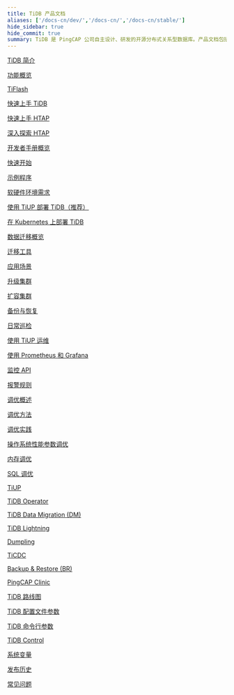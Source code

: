```yaml
---
title: TiDB 产品文档
aliases: ['/docs-cn/dev/','/docs-cn/','/docs-cn/stable/']
hide_sidebar: true
hide_commit: true
summary: TiDB 是 PingCAP 公司自主设计、研发的开源分布式关系型数据库。产品文档包括了 TiDB 简介、功能概览、TiFlash、快速上手 TiDB、HTAP、开发者手册概览、软硬件环境需求、使用 TiUP 部署 TiDB、数据迁移概览、运维、监控、调优、工具、TiDB 路线图、配置文件参数、命令行参数、TiDB Control、系统变量、发布历史、常见问题。
---
```


<LearningPathContainer platform="tidb" title="TiDB" subTitle="TiDB 是 PingCAP 公司自主设计、研发的开源分布式关系型数据库。您可以在这里查看概念介绍、操作指南、应用开发、参考等产品文档。">

<LearningPath label="了解" icon="cloud1">

[TiDB 简介](https://docs.pingcap.com/zh/tidb/v8.4/overview)

[功能概览](https://docs.pingcap.com/zh/tidb/v8.4/basic-features)

[TiFlash](https://docs.pingcap.com/zh/tidb/v8.4/tiflash-overview)

</LearningPath>

<LearningPath label="试用" icon="cloud5">

[快速上手 TiDB](https://docs.pingcap.com/zh/tidb/v8.4/quick-start-with-tidb)

[快速上手 HTAP](https://docs.pingcap.com/zh/tidb/v8.4/quick-start-with-htap)

[深入探索 HTAP](https://docs.pingcap.com/zh/tidb/v8.4/explore-htap)

</LearningPath>

<LearningPath label="开发" icon="doc8">

[开发者手册概览](https://docs.pingcap.com/zh/tidb/v8.4/dev-guide-overview)

[快速开始](https://docs.pingcap.com/zh/tidb/v8.4/dev-guide-build-cluster-in-cloud)

[示例程序](https://docs.pingcap.com/zh/tidb/v8.4/dev-guide-sample-application-spring-boot)

</LearningPath>

<LearningPath label="部署" icon="deploy">

[软硬件环境需求](https://docs.pingcap.com/zh/tidb/v8.4/hardware-and-software-requirements)

[使用 TiUP 部署 TiDB（推荐）](https://docs.pingcap.com/zh/tidb/v8.4/production-deployment-using-tiup)

[在 Kubernetes 上部署 TiDB](https://docs.pingcap.com/zh/tidb-in-kubernetes/stable)

</LearningPath>

<LearningPath label="迁移" icon="cloud3">

[数据迁移概览](https://docs.pingcap.com/zh/tidb/v8.4/migration-overview)

[迁移工具](https://docs.pingcap.com/zh/tidb/v8.4/migration-tools)

[应用场景](https://docs.pingcap.com/zh/tidb/v8.4/migrate-aurora-to-tidb)

</LearningPath>

<LearningPath label="运维" icon="maintain">

[升级集群](https://docs.pingcap.com/zh/tidb/v8.4/upgrade-tidb-using-tiup)

[扩容集群](https://docs.pingcap.com/zh/tidb/v8.4/scale-tidb-using-tiup)

[备份与恢复](https://docs.pingcap.com/zh/tidb/v8.4/backup-and-restore-overview)

[日常巡检](https://docs.pingcap.com/zh/tidb/v8.4/daily-check)

[使用 TiUP 运维](https://docs.pingcap.com/zh/tidb/v8.4/maintain-tidb-using-tiup)

</LearningPath>

<LearningPath label="监控" icon="cloud6">

[使用 Prometheus 和 Grafana](https://docs.pingcap.com/zh/tidb/v8.4/tidb-monitoring-framework)

[监控 API](https://docs.pingcap.com/zh/tidb/v8.4/tidb-monitoring-api)

[报警规则](https://docs.pingcap.com/zh/tidb/v8.4/alert-rules)

</LearningPath>

<LearningPath label="调优" icon="tidb-cloud-tune">

[调优概述](https://docs.pingcap.com/zh/tidb/v8.4/performance-tuning-overview)

[调优方法](https://docs.pingcap.com/zh/tidb/v8.4/performance-tuning-methods)

[调优实践](https://docs.pingcap.com/zh/tidb/v8.4/performance-tuning-practices)

[操作系统性能参数调优](https://docs.pingcap.com/zh/tidb/v8.4/tune-operating-system)

[内存调优](https://docs.pingcap.com/zh/tidb/v8.4/configure-memory-usage)

[SQL 调优](https://docs.pingcap.com/zh/tidb/v8.4/sql-tuning-overview)

</LearningPath>

<LearningPath label="工具" icon="doc7">

[TiUP](https://docs.pingcap.com/zh/tidb/v8.4/tiup-overview)

[TiDB Operator](https://docs.pingcap.com/zh/tidb/v8.4/tidb-operator-overview)

[TiDB Data Migration (DM)](https://docs.pingcap.com/zh/tidb/v8.4/dm-overview)

[TiDB Lightning](https://docs.pingcap.com/zh/tidb/v8.4/tidb-lightning-overview)

[Dumpling](https://docs.pingcap.com/zh/tidb/v8.4/dumpling-overview)

[TiCDC](https://docs.pingcap.com/zh/tidb/v8.4/ticdc-overview)

[Backup & Restore (BR)](https://docs.pingcap.com/zh/tidb/v8.4/backup-and-restore-overview)

[PingCAP Clinic](https://docs.pingcap.com/zh/tidb/v8.4/clinic-introduction)

</LearningPath>

<LearningPath label="参考" icon="cloud-dev">

[TiDB 路线图](https://docs.pingcap.com/zh/tidb/v8.4/tidb-roadmap)

[TiDB 配置文件参数](https://docs.pingcap.com/zh/tidb/v8.4/tidb-configuration-file)

[TiDB 命令行参数](https://docs.pingcap.com/zh/tidb/v8.4/command-line-flags-for-tidb-configuration)

[TiDB Control](https://docs.pingcap.com/zh/tidb/v8.4/tidb-control)

[系统变量](https://docs.pingcap.com/zh/tidb/v8.4/system-variables)

[发布历史](https://docs.pingcap.com/zh/tidb/v8.4/release-notes)

[常见问题](https://docs.pingcap.com/zh/tidb/v8.4/faq-overview)

</LearningPath>

</LearningPathContainer>
